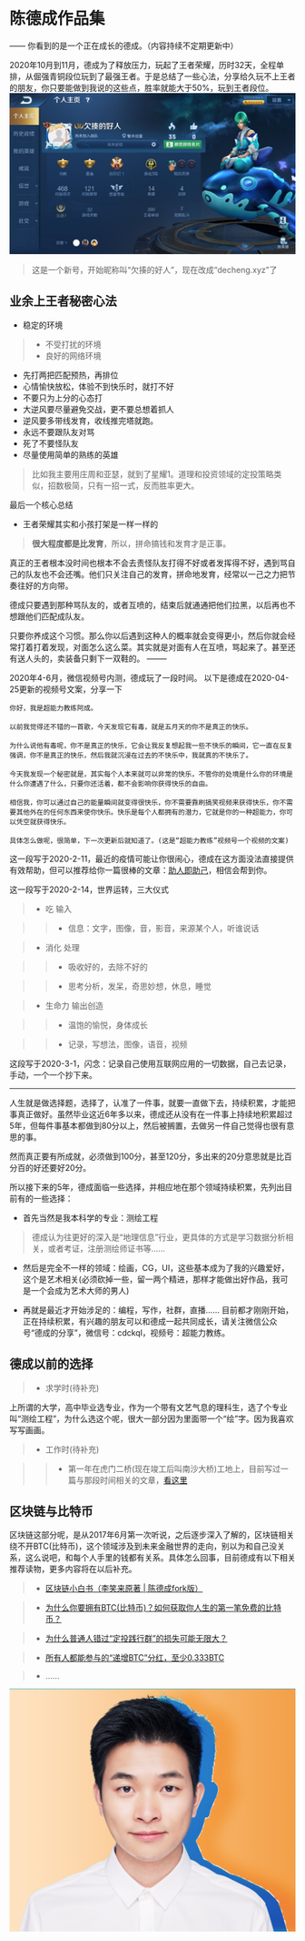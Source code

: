 # 陈德成作品集

—— 你看到的是一个正在成长的德成。（内容持续不定期更新中）

2020年10月到11月，德成为了释放压力，玩起了王者荣耀，历时32天，全程单排，从倔强青铜段位玩到了最强王者。于是总结了一些心法，分享给久玩不上王者的朋友，你只要能做到我说的这些点，胜率就能大于50%，玩到王者段位。
![wangzhe.jpg](images/wangzhe.jpg)
> 这是一个新号，开始昵称叫“欠揍的好人”，现在改成“decheng.xyz”了
## 业余上王者秘密心法
* 稳定的环境
> - 不受打扰的环境
> - 良好的网络环境
* 先打两把匹配预热，再排位
* 心情愉快放松，体验不到快乐时，就打不好
* 不要只为上分的心态打
* 大逆风要尽量避免交战，更不要总想着抓人
* 逆风要多带线发育，收线推完塔就跑。
* 永远不要跟队友对骂
* 死了不要怪队友
* 尽量使用简单的熟练的英雄
> 比如我主要用庄周和亚瑟，就到了星耀1。道理和投资领域的定投策略类似，招数极简，只有一招一式，反而胜率更大。

最后一个核心总结
* 王者荣耀其实和小孩打架是一样一样的
> **很大程度都是比发育**，所以，拼命搞钱和发育才是正事。

真正的王者根本没时间也根本不会去责怪队友打得不好或者发挥得不好，遇到骂自己的队友也不会还嘴。他们只关注自己的发育，拼命地发育，经常以一己之力把节奏往好的方向带。

德成只要遇到那种骂队友的，或者互喷的，结束后就通通把他们拉黑，以后再也不想跟他们匹配成队友。

只要你养成这个习惯。那么你以后遇到这种人的概率就会变得更小，然后你就会经常打着打着发现，对面怎么这么菜。其实就是对面有人在互喷，骂起来了。甚至还有送人头的，卖装备只剩下一双鞋的。
–––––

2020年4-6月，微信视频号内测，德成玩了一段时间。
以下是德成在2020-04-25更新的视频号文案，分享一下
```
你好，我是超能力教练阿成。

以前我觉得还不错的一首歌，今天发现它有毒，就是五月天的你不是真正的快乐。

为什么说他有毒呢，你不是真正的快乐，它会让我反复想起我一些不快乐的瞬间，它一直在反复强调，你不是真正的快乐，然后我就沉浸在过去的不快乐中，我就真的不快乐了。

今天我发现一个秘密就是，其实每个人本来就可以非常的快乐，不管你的处境是什么你的环境是什么你遭遇了什么，只要你还活着，都不会影响你获得快乐的自由。

相信我，你可以通过自己的能量瞬间就变得很快乐，你不需要靠刷搞笑视频来获得快乐，你不需要其他外在的任何东西来使你快乐。快乐是每个人都拥有的潜力，它就是你的一种超能力，你可以凭空就获得快乐。

具体怎么做呢，很简单，下一次更新后就知道了。(这是“超能力教练”视频号一个视频的文案)
```

这一段写于2020-2-11，最近的疫情可能让你很闹心，德成在这方面没法直接提供有效帮助，但可以推荐给你一篇很棒的文章：[助人即助己](https://github.com/xiaolai/help-to-be-helped)，相信会帮到你。

这一段写于2020-2-14，世界运转，三大仪式

> + 吃 输入

>> * 信息：文字，图像，音，影音，来源某个人，听谁说话

> + 消化 处理 

>> * 吸收好的，去除不好的  

>> * 思考分析，发呆，奇思妙想，休息，睡觉

> + 生命力 输出创造

>> * 温饱的愉悦，身体成长

>> * 记录，写想法，图像，语音，视频

这段写于2020-3-1，闪念：记录自己使用互联网应用的一切数据，自己去记录，手动，一个一个抄下来。

-----

人生就是做选择题，选择了，认准了一件事，就要一直做下去，持续积累，才能把事真正做好。虽然毕业这近6年多以来，德成还从没有在一件事上持续地积累超过5年，但每件事基本都做到80分以上，然后被搁置，去做另一件自己觉得也很有意思的事。

然而真正要有所成就，必须做到100分，甚至120分，多出来的20分意思就是比百分百的好还要好20分。

所以接下来的5年，德成面临一些选择，并相应地在那个领域持续积累，先列出目前有的一些选择：

* 首先当然是我本科学的专业：测绘工程

> 德成认为往更好的深入是“地理信息”行业，更具体的方式是学习数据分析相关，或者考证，注册测绘师证书等……

* 然后是完全不一样的领域：绘画，CG，UI，这些基本成为了我的兴趣爱好，这个是艺术相关(必须砍掉一些，留一两个精进，那样才能做出好作品，我可是一个会成为艺术大师的男人)

* 再就是最近才开始涉足的：编程，写作，社群，直播……   目前都才刚刚开始，正在持续积累，有兴趣的朋友可以和德成一起共同成长，请关注微信公众号“德成的分享”，微信号：cdckql，视频号：超能力教练。


## 德成以前的选择

> * 求学时(待补充)

上所谓的大学，高中毕业选专业，作为一个带有文艺气息的理科生，选了个专业叫“测绘工程”，为什么选这个呢，很大一部分因为里面带一个“绘”字。因为我喜欢写写画画。

> * 工作时(待补充)

>> * 第一年在虎门二桥(现在竣工后叫南沙大桥)工地上，目前写过一篇与那段时间相关的文章，[看这里](https://w3c.group/c/1575814615988447)

## 区块链与比特币

区块链这部分呢，是从2017年6月第一次听说，之后逐步深入了解的，区块链相关绕不开BTC(比特币)，这个领域涉及到未来金融世界的走向，别以为和自己没关系，这么说吧，和每个人手里的钱都有关系。具体怎么回事，目前德成有以下相关推荐读物，更多内容将在以后补充。

> * [区块链小白书（李笑来原著 | 陈德成fork版）](https://blockchainbook.top)

> * [为什么你要拥有BTC(比特币)？如何获取你人生的第一笔免费的比特币？](https://blockchainbook.top/freebtc)

> * [为什么普通人错过“定投践行群”的损失可能无限大？](/boxgroup/)

> * [所有人都能参与的“递增BTC”分红，至少0.333BTC](https://w3c.group/c/1580384382167761)

> * ……

![](images/decheng-photo-out.png)
